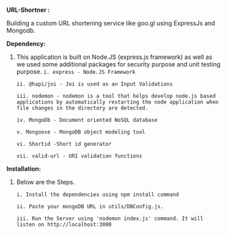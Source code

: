**URL-Shortner :**

Building a custom URL shortening service like goo.gl using ExpressJs and Mongodb.

**Dependency:** 

1. This application is built on Node.JS (express.js framework) as well as we used some additional packages for security purpose and unit testing purpose.
   `i. express - Node.JS Framework`
   
   `ii. @hapi/joi - Joi is used as an Input Validations` 
   
   `iii. nodemon - nodemon is a tool that helps develop node.js based applications by automatically restarting the node application when file changes in the directory are detected.`
   
   `iv. MongoDb - Document oriented NoSQL database`
   
   `v. Mongoose - MongoDB object modeling tool`
   
   `vi. Shortid -Short id generator`
   
   `vii. valid-url - URI validation functions`
    
**Installation:** 

1. Below are the Steps.

   `i. Install the dependencies using npm install command`
   
   `ii. Paste your mongoDB URL in utils/DBConfig.js.`
   
   `iii. Run the Server using 'nodemon index.js' command. It will listen on http://localhost:3000`
    
